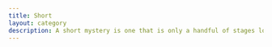 ```yaml
---
title: Short
layout: category 
description: A short mystery is one that is only a handful of stages long
---
```


